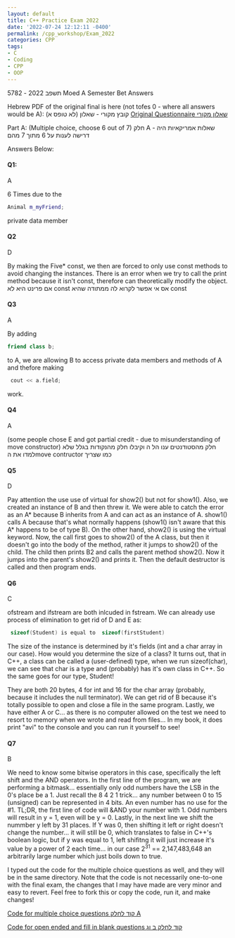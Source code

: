 ```yaml
---
layout: default
title: C++ Practice Exam 2022
date: '2022-07-24 12:12:11 -0400'
permalink: /cpp_workshop/Exam_2022
categories: CPP
tags:
- C
- Coding
- CPP
- OOP
---
```


5782 - תשפב 2022 Moed A Semester Bet Answers

Hebrew PDF of the original final is here (not tofes 0 - where all answers would be A):  קובץ מקורי - שאלון (לא טופס א)
[Original Questionnaire שאלון מקורי](https://github.com/avipars/CS-Resources/blob/main/cpp_workshop/Exam_2022/test_2022.pdf)

Part A: (Multiple choice, choose 6 out of 7)  חלק A - שאלות אמריקאיות 
היה דרישה לענות על 6 מתוך 7 מהם

Answers Below: 


#### Q1: 
  A 

  6 Times due to the 

  ```cpp
  Animal m_myFriend;
  ```

  private data member



#### Q2
  D

By making the Five* const, we then are forced to only use const methods to avoid changing the instances. There is an error when we try to call the print method because it isn't const, therefore can theoretically modify the object. 
  אם פרינט היא לא const אס אי אפשר לקרוא לה ממתודה שהיא const



#### Q3
  A

  By adding 

   ```cpp
   friend class b; 
   ```
   to A, we are allowing B to access private data members and methods of A and thefore making 

  ```cpp
   cout << a.field;
   ```

   work.




#### Q4
  A

  (some people chose E and got partial credit - due to misunderstanding of move constructor) 
חלק מהסטודנטים ענו הל ה וקיבלו חלק מהנקודות בגלל שלא למדו את הmove contructor כמו שצריך



#### Q5
  D

  Pay attention the use use of virtual for show2() but not for show1().
  Also, we created an instance of B and then threw it. We were able to catch the error as an A* because B inherits from A and can act as an instance of A. show1() calls A because that's what normally happens (show1() isn't aware that this A* happens to be of type B). On the other hand, show2() is using the virtual keyword. Now, the call first goes to show2() of the A class, but then it doesn't go into the body of the method, rather it jumps to show2() of the child. The child then prints B2 and calls the parent method show2(). Now it jumps into the parent's show2() and prints it. Then the default destructor is called and then program ends. 


#### Q6
  C

  ofstream and ifstream are both inlcuded in fstream. We can already use process of elimination to get rid of D and E as:

  
  ```cpp
   sizeof(Student) is equal to  sizeof(firstStudent)
   ```


The size of the instance is determined by it's fields (int and a char array in our case). How would you determine the size of a class? It turns out, that in C++, a class can be called a (user-defined) type, when we run sizeof(char), we can see that char is a type and (probably) has it's own class in C++. So the same goes for our type, Student!  

They are both 20 bytes, 4 for int and 16 for the char array (probably, because it includes the null terminator). We can get rid of B because it's totally possible to open and close a file in the same program. Lastly, we have either A or C... as there is no computer allowed on the test we need to resort to memory when we wrote and read from files... In my book, it does print "avi" to the console and you can run it yourself to see!


#### Q7
  B

  We need to know some bitwise operators in this case, specifically the left shift and the AND operators. In the first line of the program, we are performing a bitmask... essentially only odd numbers have the LSB in the 0's place be a 1. Just recall the 8 4 2 1 trick... any number between 0 to 15 (unsigned) can be represented in 4 bits. An even number has no use for the #1. TL;DR, the first line of code will &AND your number with 1. Odd numbers will result in y = 1, even will be y = 0. Lastly, in the next line we shift the nummber y left by 31 places. If Y was 0, then shifting it left or right doesn't change the number... it will still be 0, which translates to false in C++'s boolean logic, but if y was equal to 1, left shifitng it will just increase it's value by a power of 2 each time... in our case 2<sup>31</sup> == 2,147,483,648 an arbitrarily large number which just boils down to true.


<!-- Q1 A

Q2 D

Q3 A

Q4 A (some people chose E and got partial credit - due to misunderstanding of move constructor) 
חלק מהסטודנטים ענו הל ה וקיבלו חלק מהנקודות בגלל שלא למדו את הmove contructor כמו שצריך

Q5 D

Q6 C

Q7 B -->

I typed out the code for the multiple choice questions as well, and they will be in the same directory. 
Note that the code is not necessarily one-to-one with the final exam, the changes that I may have made are very minor and easy to revert. Feel free to fork this or copy the code, run it, and make changes! 


[Code for multiple choice questions  קוד לחלק A](https://github.com/avipars/CS-Resources/tree/main/cpp_workshop/Exam_2022)

[Code for open ended and fill in blank questions קוד לחלק ב וג](https://github.com/avipars/CS-Resources/tree/main/cpp_workshop/Exam_2022/open)
